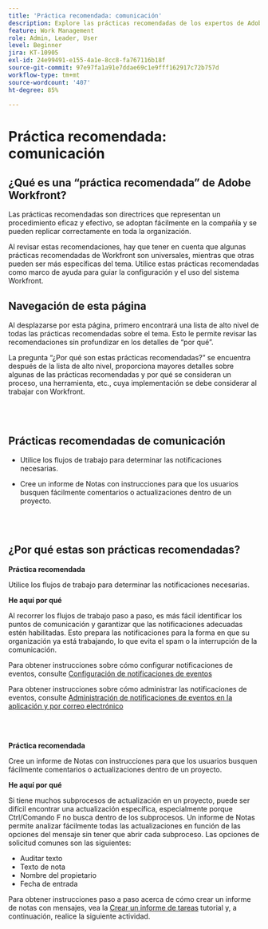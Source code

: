 ```yaml
---
title: 'Práctica recomendada: comunicación'
description: Explore las prácticas recomendadas de los expertos de Adobe Workfront sobre la configuración y administración de notificaciones de comunicación en Workfront.
feature: Work Management
role: Admin, Leader, User
level: Beginner
jira: KT-10905
exl-id: 24e99491-e155-4a1e-8cc8-fa767116b18f
source-git-commit: 97e97fa1a91e7ddae69c1e9fff162917c72b757d
workflow-type: tm+mt
source-wordcount: '407'
ht-degree: 85%

---
```


# Práctica recomendada: comunicación

## ¿Qué es una “práctica recomendada” de Adobe Workfront?

Las prácticas recomendadas son directrices que representan un procedimiento eficaz y efectivo, se adoptan fácilmente en la compañía y se pueden replicar correctamente en toda la organización.

Al revisar estas recomendaciones, hay que tener en cuenta que algunas prácticas recomendadas de Workfront son universales, mientras que otras pueden ser más específicas del tema. Utilice estas prácticas recomendadas como marco de ayuda para guiar la configuración y el uso del sistema Workfront.

## Navegación de esta página

Al desplazarse por esta página, primero encontrará una lista de alto nivel de todas las prácticas recomendadas sobre el tema. Esto le permite revisar las recomendaciones sin profundizar en los detalles de “por qué”.

La pregunta “¿Por qué son estas prácticas recomendadas?” se encuentra después de la lista de alto nivel, proporciona mayores detalles sobre algunas de las prácticas recomendadas y por qué se consideran un proceso, una herramienta, etc., cuya implementación se debe considerar al trabajar con Workfront.

</br>
</br>

## Prácticas recomendadas de comunicación

* Utilice los flujos de trabajo para determinar las notificaciones necesarias.

* Cree un informe de Notas con instrucciones para que los usuarios busquen fácilmente comentarios o actualizaciones dentro de un proyecto.

</br>
</br>

## ¿Por qué estas son prácticas recomendadas?

**Práctica recomendada**

Utilice los flujos de trabajo para determinar las notificaciones necesarias.

**He aquí por qué**

Al recorrer los flujos de trabajo paso a paso, es más fácil identificar los puntos de comunicación y garantizar que las notificaciones adecuadas estén habilitadas. Esto prepara las notificaciones para la forma en que su organización ya está trabajando, lo que evita el spam o la interrupción de la comunicación.

Para obtener instrucciones sobre cómo configurar notificaciones de eventos, consulte [Configuración de notificaciones de eventos](https://experienceleague.adobe.com/docs/workfront-learn/tutorials-workfront/administration-and-setup/email-and-in-app-notifications/admin-set-up-event-notifications.html)

Para obtener instrucciones sobre cómo administrar las notificaciones de eventos, consulte [Administración de notificaciones de eventos en la aplicación y por correo electrónico](https://experienceleague.adobe.com/docs/workfront-learn/tutorials-workfront/administration-and-setup/email-and-in-app-notifications/manage-inapp-and-email-notifications.html)

</br>
</br>


**Práctica recomendada**

Cree un informe de Notas con instrucciones para que los usuarios busquen fácilmente comentarios o actualizaciones dentro de un proyecto.



**He aquí por qué**

Si tiene muchos subprocesos de actualización en un proyecto, puede ser difícil encontrar una actualización específica, especialmente porque Ctrl/Comando F no busca dentro de los subprocesos. Un informe de Notas permite analizar fácilmente todas las actualizaciones en función de las opciones del mensaje sin tener que abrir cada subproceso. Las opciones de solicitud comunes son las siguientes:

* Auditar texto
* Texto de nota
* Nombre del propietario
* Fecha de entrada

Para obtener instrucciones paso a paso acerca de cómo crear un informe de notas con mensajes, vea la [Crear un informe de tareas](https://experienceleague.adobe.com/docs/workfront-learn/tutorials-workfront/reporting/basic-reporting/create-a-task-report.html) tutorial y, a continuación, realice la siguiente actividad.


